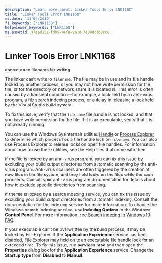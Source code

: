 ```yaml
---
description: "Learn more about: Linker Tools Error LNK1168"
title: "Linker Tools Error LNK1168"
ms.date: "11/04/2016"
f1_keywords: ["LNK1168"]
helpviewer_keywords: ["LNK1168"]
ms.assetid: 97ead151-fd99-46fe-9a1d-7e84dc0b8cc8
---
```

# Linker Tools Error LNK1168

cannot open filename for writing

The linker can’t write to `filename`. The file may be in use and its file handle locked by another process, or you may not have write permission for the file, or for the directory or network share it is located in. This error is often caused by a transient condition—for example, a lock held by an anti-virus program, a file search indexing process, or a delay in releasing a lock held by the Visual Studio build system.

To fix this issue, verify that the `filename` file handle is not locked, and that you have write permission for the file. If it is an executable, verify that it is not already running.

You can use the Windows SysInternals utilities [Handle](/sysinternals/downloads/handle) or [Process Explorer](/sysinternals/downloads/process-explorer) to determine which process has a file handle lock on `filename`. You can also use Process Explorer to release locks on open file handles. For information about how to use these utilities, see the Help files that come with them.

If the file is locked by an anti-virus program, you can fix this issue by excluding your build output directories from automatic scanning by the anti-virus program. Anti-virus scanners are often triggered by the creation of new files in the file system, and they hold locks on the files while the scan proceeds. Consult your anti-virus program documentation for details about how to exclude specific directories from scanning.

If the file is locked by a search indexing service, you can fix this issue by excluding your build output directories from automatic indexing. Consult the documentation for the indexing service for more information. To change the Windows search indexing service, use **Indexing Options** in the Windows **Control Panel**. For more information, see [Search indexing in Windows 10: FAQ](https://support.microsoft.com/help/4098843/windows-10-search-indexing-faq).

If your executable can’t be overwritten by the build process, it may be locked by File Explorer. If the **Application Experience** service has been disabled, File Explorer may hold on to an executable file handle lock for an extended time. To fix this issue, run **services.msc** and then open the **Properties** dialog box for the **Application Experience** service. Change the **Startup type** from **Disabled** to **Manual**.
